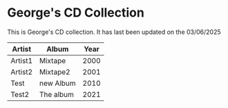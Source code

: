 # George's CD Collection

This is George's CD collection. It has last been updated on the 03/06/2025 

| Artist | Album | Year |
|--------|-------|------|
| Artist1 | Mixtape | 2000 |
| Artist2 | Mixtape2 | 2001 |
| Test | new Album |  2010 |
| Test2 | The album | 2021 |
